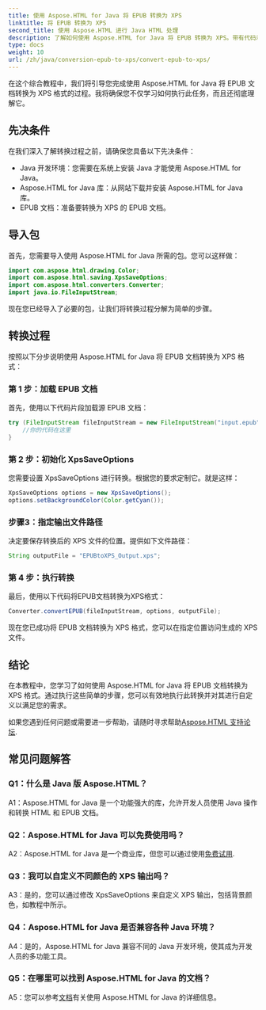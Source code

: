 ```yaml
---
title: 使用 Aspose.HTML for Java 将 EPUB 转换为 XPS
linktitle: 将 EPUB 转换为 XPS
second_title: 使用 Aspose.HTML 进行 Java HTML 处理
description: 了解如何使用 Aspose.HTML for Java 将 EPUB 转换为 XPS。带有代码示例的分步指南。探索 Aspose.HTML 的功能。
type: docs
weight: 10
url: /zh/java/conversion-epub-to-xps/convert-epub-to-xps/
---
```

在这个综合教程中，我们将引导您完成使用 Aspose.HTML for Java 将 EPUB 文档转换为 XPS 格式的过程。我将确保您不仅学习如何执行此任务，而且还彻底理解它。 

## 先决条件

在我们深入了解转换过程之前，请确保您具备以下先决条件：

- Java 开发环境：您需要在系统上安装 Java 才能使用 Aspose.HTML for Java。
- Aspose.HTML for Java 库：从网站下载并安装 Aspose.HTML for Java 库。
- EPUB 文档：准备要转换为 XPS 的 EPUB 文档。

## 导入包

首先，您需要导入使用 Aspose.HTML for Java 所需的包。您可以这样做：

```java
import com.aspose.html.drawing.Color;
import com.aspose.html.saving.XpsSaveOptions;
import com.aspose.html.converters.Converter;
import java.io.FileInputStream;
```

现在您已经导入了必要的包，让我们将转换过程分解为简单的步骤。

## 转换过程

按照以下分步说明使用 Aspose.HTML for Java 将 EPUB 文档转换为 XPS 格式：

### 第 1 步：加载 EPUB 文档

首先，使用以下代码片段加载源 EPUB 文档：

```java
try (FileInputStream fileInputStream = new FileInputStream("input.epub")) {
    //你的代码在这里
}
```

### 第 2 步：初始化 XpsSaveOptions

您需要设置 XpsSaveOptions 进行转换。根据您的要求定制它。就是这样：

```java
XpsSaveOptions options = new XpsSaveOptions();
options.setBackgroundColor(Color.getCyan());
```

### 步骤3：指定输出文件路径

决定要保存转换后的 XPS 文件的位置。提供如下文件路径：

```java
String outputFile = "EPUBtoXPS_Output.xps";
```

### 第 4 步：执行转换

最后，使用以下代码将EPUB文档转换为XPS格式：

```java
Converter.convertEPUB(fileInputStream, options, outputFile);
```

现在您已成功将 EPUB 文档转换为 XPS 格式，您可以在指定位置访问生成的 XPS 文件。

## 结论

在本教程中，您学习了如何使用 Aspose.HTML for Java 将 EPUB 文档转换为 XPS 格式。通过执行这些简单的步骤，您可以有效地执行此转换并对其进行自定义以满足您的需求。

如果您遇到任何问题或需要进一步帮助，请随时寻求帮助[Aspose.HTML 支持论坛](https://forum.aspose.com/).

## 常见问题解答

### Q1：什么是 Java 版 Aspose.HTML？

A1：Aspose.HTML for Java 是一个功能强大的库，允许开发人员使用 Java 操作和转换 HTML 和 EPUB 文档。

### Q2：Aspose.HTML for Java 可以免费使用吗？

 A2：Aspose.HTML for Java 是一个商业库，但您可以通过使用[免费试用](https://releases.aspose.com/).

### Q3：我可以自定义不同颜色的 XPS 输出吗？

A3：是的，您可以通过修改 XpsSaveOptions 来自定义 XPS 输出，包括背景颜色，如教程中所示。

### Q4：Aspose.HTML for Java 是否兼容各种 Java 环境？

A4：是的，Aspose.HTML for Java 兼容不同的 Java 开发环境，使其成为开发人员的多功能工具。

### Q5：在哪里可以找到 Aspose.HTML for Java 的文档？

 A5：您可以参考[文档](https://reference.aspose.com/html/java/)有关使用 Aspose.HTML for Java 的详细信息。